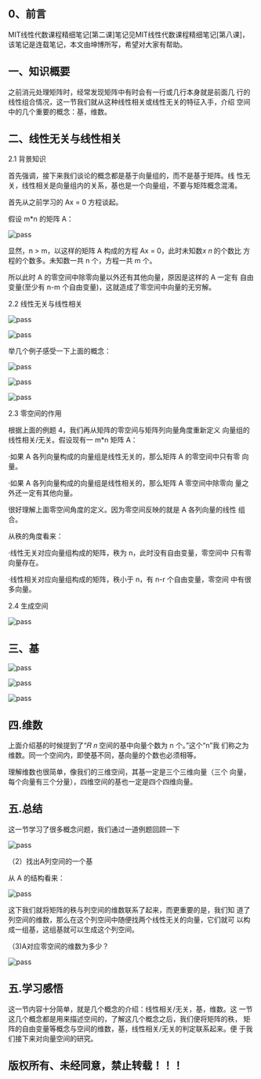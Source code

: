 ## 0、前言

MIT线性代数课程精细笔记[第二课]笔记见MIT线性代数课程精细笔记[第八课]，该笔记是连载笔记，本文由坤博所写，希望对大家有帮助。

## 一、知识概要

之前消元处理矩阵时，经常发现矩阵中有时会有一行或几行本身就是前面几 行的线性组合情况，这一节我们就从这种线性相关或线性无关的特征入手，介绍 空间中的几个重要的概念：基，维数。

## 二、线性无关与线性相关

2.1 背景知识

首先强调，接下来我们谈论的概念都是基于向量组的，而不是基于矩阵。线 性无关，线性相关是向量组内的关系，基也是一个向量组，不要与矩阵概念混淆。

首先从之前学习的 Ax = 0 方程谈起。

假设 m*n 的矩阵 A：

![pass](images/lec09_fg01.jpg)

显然，n > m，以这样的矩阵 A 构成的方程 Ax = 0，此时未知数𝑥 𝑛 的个数比 方程的个数多。未知数一共 n 个，方程一共 m 个。

所以此时 A 的零空间中除零向量以外还有其他向量，原因是这样的 A 一定有 自由变量(至少有 n-m 个自由变量)，这就造成了零空间中向量的无穷解。

2.2 线性无关与线性相关

![pass](images/lec09_fg02.jpg)

![pass](images/lec09_fg03.jpg)

举几个例子感受一下上面的概念：

![pass](images/lec09_fg04.jpg)

![pass](images/lec09_fg05.jpg)

![pass](images/lec09_fg06.jpg)

2.3 零空间的作用

根据上面的例题 4，我们再从矩阵的零空间与矩阵列向量角度重新定义 向量组的线性相关/无关。假设现有一 m*n 矩阵 A：

·如果 A 各列向量构成的向量组是线性无关的，那么矩阵 A 的零空间中只有零 向量。

·如果 A 各列向量构成的向量组是线性相关的，那么矩阵 A 零空间中除零向 量之外还一定有其他向量。

很好理解上面零空间角度的定义。因为零空间反映的就是 A 各列向量的线性 组合。



从秩的角度看来：

·线性无关对应向量组构成的矩阵，秩为 n，此时没有自由变量，零空间中 只有零向量存在。

·线性相关对应向量组构成的矩阵，秩小于 n，有 n-r 个自由变量，零空间 中有很多向量。

2.4 生成空间

![pass](images/lec09_fg07.jpg)

## 三、基

![pass](images/lec09_fg08.jpg)

![pass](images/lec09_fg09.jpg)

![pass](images/lec09_fg10.jpg)

## 四.维数

上面介绍基的时候提到了“𝑅 𝑛 空间的基中向量个数为 n 个。”这个“n”我 们称之为维数。同一个空间内，即使基不同，基向量的个数也必须相等。

理解维数也很简单，像我们的三维空间，其基一定是三个三维向量（三个 向量，每个向量有三个分量），四维空间的基也一定是四个四维向量。

## 五.总结

这一节学习了很多概念问题，我们通过一道例题回顾一下

![pass](images/lec09_fg11.jpg)

（2）找出A列空间的一个基

从 A 的结构看来：

![pass](images/lec09_fg12.jpg)

这下我们就将矩阵的秩与列空间的维数联系了起来，而更重要的是，我们知 道了列空间的维数，那么在这个列空间中随便找两个线性无关的向量，它们就可 以构成一组基，这组基就可以生成这个列空间。

（3)A对应零空间的维数为多少？

![pass](images/lec09_fg13.jpg)

## 五.学习感悟

这一节内容十分简单，就是几个概念的介绍：线性相关/无关，基，维数。这 一节这几个概念都是用来描述空间的，了解这几个概念之后，我们便将矩阵的秩， 矩阵的自由变量等概念与空间的维数，基，线性相关/无关的判定联系起来。便 于我们接下来对向量空间的研究。

## 版权所有、未经同意，禁止转载！！！

